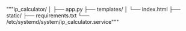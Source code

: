 """ip_calculator/
│
├── app.py
├── templates/
│   └── index.html
├── static/
├── requirements.txt
└── /etc/systemd/system/ip_calculator.service"""